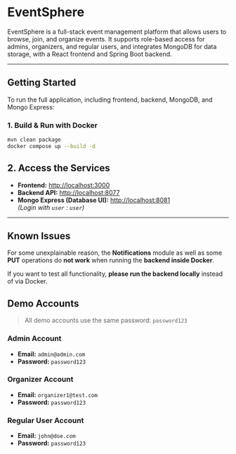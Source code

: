 # EventSphere

EventSphere is a full-stack event management platform that allows users to browse, join, and organize events. It supports role-based access for admins, organizers, and regular users, and integrates MongoDB for data storage, with a React frontend and Spring Boot backend.

---

## Getting Started

To run the full application, including frontend, backend, MongoDB, and Mongo Express:

### 1. Build & Run with Docker

```bash
mvn clean package
docker compose up --build -d
```

## 2. Access the Services

- **Frontend:** [http://localhost:3000](http://localhost:3000)
- **Backend API:** [http://localhost:8077](http://localhost:8077)
- **Mongo Express (Database UI):** [http://localhost:8081](http://localhost:8081)  
  _(Login with `user` : `user`)_

---

## Known Issues

For some unexplainable reason, the **Notifications** module as well as some **PUT** operations do **not work** when running the **backend inside Docker**.  

If you want to test all functionality, **please run the backend locally** instead of via Docker.

## Demo Accounts

> All demo accounts use the same password: `password123`

### Admin Account
- **Email:** `admin@admin.com`
- **Password:** `password123`

### Organizer Account
- **Email:** `organizer1@test.com`
- **Password:** `password123`

### Regular User Account
- **Email:** `john@doe.com`
- **Password:** `password123`
